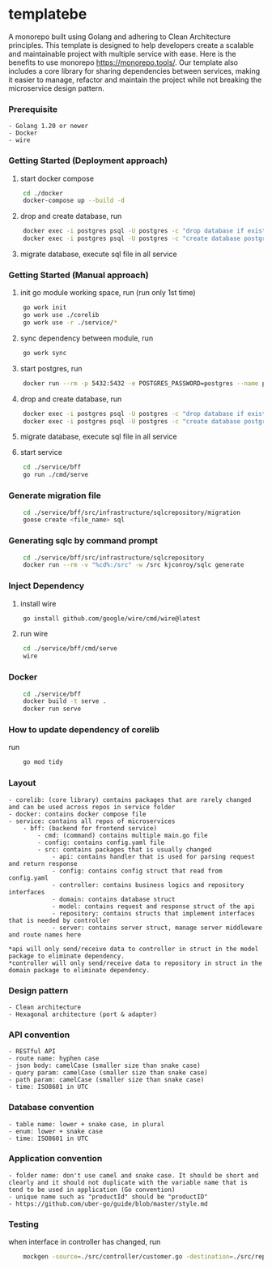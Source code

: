 # templatebe

A monorepo built using Golang and adhering to Clean Architecture principles. This template is designed to help developers create a scalable and maintainable project with multiple service with ease. Here is the benefits to use monorepo https://monorepo.tools/. Our template also includes a core library for sharing dependencies between services, making it easier to manage, refactor and maintain the project while not breaking the microservice design pattern.

### Prerequisite

    - Golang 1.20 or newer
    - Docker
    - wire

### Getting Started (Deployment approach)

1. start docker compose
```sh
    cd ./docker
    docker-compose up --build -d
```

2. drop and create database, run
```sh
    docker exec -i postgres psql -U postgres -c "drop database if exists postgres_template_be" && \
    docker exec -i postgres psql -U postgres -c "create database postgres_template_be"
```

3. migrate database, execute sql file in all service

### Getting Started (Manual approach)

1. init go module working space, run (run only 1st time)
```sh
    go work init
    go work use ./corelib
    go work use -r ./service/*
```

2. sync dependency between module, run
```sh
    go work sync
```

3. start postgres, run
```sh
    docker run --rm -p 5432:5432 -e POSTGRES_PASSWORD=postgres --name postgres postgres:15.2-alpine
```

4. drop and create database, run
```sh
    docker exec -i postgres psql -U postgres -c "drop database if exists postgres_template_be" && \
    docker exec -i postgres psql -U postgres -c "create database postgres_template_be"
```

5. migrate database, execute sql file in all service


6. start service
```sh
    cd ./service/bff
    go run ./cmd/serve
```

### Generate migration file

```sh
    cd ./service/bff/src/infrastructure/sqlcrepository/migration
    goose create <file_name> sql
```

### Generating sqlc by command prompt

```sh
    cd ./service/bff/src/infrastructure/sqlcrepository
    docker run --rm -v "%cd%:/src" -w /src kjconroy/sqlc generate
```

### Inject Dependency

1. install wire

```sh
    go install github.com/google/wire/cmd/wire@latest
```

2. run wire
```sh
    cd ./service/bff/cmd/serve
    wire
```

### Docker

```sh
    cd ./service/bff
    docker build -t serve .
    docker run serve
```

### How to update dependency of corelib

run
```sh
    go mod tidy
```

### Layout
    - corelib: (core library) contains packages that are rarely changed and can be used across repos in service folder
    - docker: contains docker compose file
    - service: contains all repos of microservices
        - bff: (backend for frontend service) 
            - cmd: (command) contains multiple main.go file
            - config: contains config.yaml file
            - src: contains packages that is usually changed
                - api: contains handler that is used for parsing request and return response
                - config: contains config struct that read from config.yaml
                - controller: contains business logics and repository interfaces
                - domain: contains database struct
                - model: contains request and response struct of the api
                - repository: contains structs that implement interfaces that is needed by controller 
                - server: contains server struct, manage server middleware and route names here

    *api will only send/receive data to controller in struct in the model package to eliminate dependency.
    *controller will only send/receive data to repository in struct in the domain package to eliminate dependency.

### Design pattern
    - Clean architecture
    - Hexagonal architecture (port & adapter)

### API convention
    - RESTful API
    - route name: hyphen case
    - json body: camelCase (smaller size than snake case)
    - query param: camelCase (smaller size than snake case)
    - path param: camelCase (smaller size than snake case)
    - time: ISO8601 in UTC

### Database convention
    - table name: lower + snake case, in plural
    - enum: lower + snake case
    - time: ISO8601 in UTC

### Application convention
    - folder name: don't use camel and snake case. It should be short and clearly and it should not duplicate with the variable name that is tend to be used in application (Go convention)
    - unique name such as "productId" should be "productID"
    - https://github.com/uber-go/guide/blob/master/style.md

### Testing

when interface in controller has changed, run
```sh
    mockgen -source=./src/controller/customer.go -destination=./src/repository/mockrepository/customer.go -package=mockrepository
```